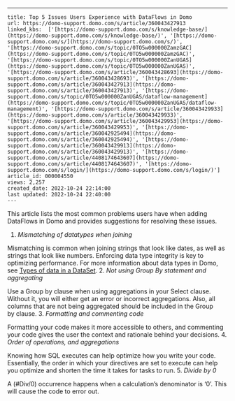 ---
    title: Top 5 Issues Users Experience with DataFlows in Domo
    url: https://domo-support.domo.com/s/article/360043427913
    linked_kbs:  ['[https://domo-support.domo.com/s/knowledge-base/](https://domo-support.domo.com/s/knowledge-base/)', '[https://domo-support.domo.com/s/](https://domo-support.domo.com/s/)', '[https://domo-support.domo.com/s/topic/0TO5w000000ZamzGAC](https://domo-support.domo.com/s/topic/0TO5w000000ZamzGAC)', '[https://domo-support.domo.com/s/topic/0TO5w000000ZanUGAS](https://domo-support.domo.com/s/topic/0TO5w000000ZanUGAS)', '[https://domo-support.domo.com/s/article/360043428693](https://domo-support.domo.com/s/article/360043428693)', '[https://domo-support.domo.com/s/article/360043427913](https://domo-support.domo.com/s/article/360043427913)', '[https://domo-support.domo.com/s/topic/0TO5w000000ZanUGAS/dataflow-management](https://domo-support.domo.com/s/topic/0TO5w000000ZanUGAS/dataflow-management)', '[https://domo-support.domo.com/s/article/360043429933](https://domo-support.domo.com/s/article/360043429933)', '[https://domo-support.domo.com/s/article/360043429953](https://domo-support.domo.com/s/article/360043429953)', '[https://domo-support.domo.com/s/article/360042925494](https://domo-support.domo.com/s/article/360042925494)', '[https://domo-support.domo.com/s/article/360043429913](https://domo-support.domo.com/s/article/360043429913)', '[https://domo-support.domo.com/s/article/4408174643607](https://domo-support.domo.com/s/article/4408174643607)', '[https://domo-support.domo.com/s/login/](https://domo-support.domo.com/s/login/)']
    article_id: 000004550
    views: 2,257
    created_date: 2022-10-24 22:14:00
    last updated: 2022-10-24 22:40:00
    ---



This article lists the most common problems users have when adding DataFlows in Domo and provides suggestions for resolving these issues.


1. *Mismatching of datatypes when joining*  
   
 Mismatching is common when joining strings that look like dates, as well as strings that look like numbers. Enforcing data type integrity is key to optimizing performance. For more information about data types in Domo, see [Types of data in a DataSet](/s/article/360043428693 "Understanding Chart Data").
2. *Not using Group By statement and aggregating*  
   
 Use a Group by clause when using aggregations in your Select clause. Without it, you will either get an error or incorrect aggregations. Also, all columns that are not being aggregated should be included in the Group by clause.
3. *Formatting and commenting code*  
   
 Formatting your code makes it more accessible to others, and commenting your code gives the user the context and rationale behind your decisions.
4. *Order of operations, and aggregations*  
   
 Knowing how SQL executes can help optimize how you write your code. Essentially, the order in which your directives are set to execute can help you optimize and shorten the time it takes for tasks to run.
5. *Divide by 0*  
   
 A (#Div/0) occurrence happens when a calculation’s denominator is ‘0’. This will cause the code to error out.

